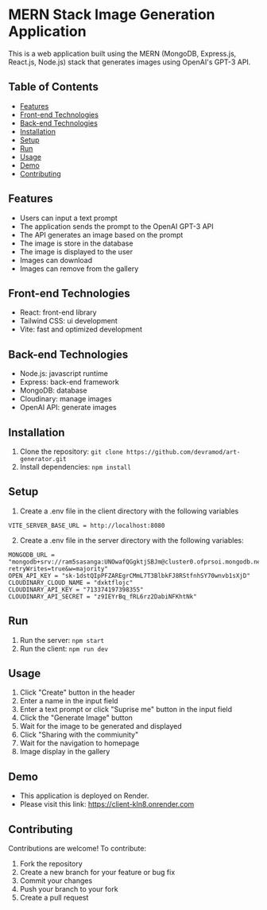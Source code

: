 # MERN Stack Image Generation Application
This is a web application built using the MERN (MongoDB, Express.js, React.js, Node.js) stack that generates images using OpenAI's GPT-3 API.

## Table of Contents
- [Features](#features)
- [Front-end Technologies](#front-end-technologies)
- [Back-end Technologies](#back-end-technologies)
- [Installation](#installation)
- [Setup](#setup)
- [Run](#run)
- [Usage](#usage)
- [Demo](#demo)
- [Contributing](#contributing)

## Features
- Users can input a text prompt
- The application sends the prompt to the OpenAI GPT-3 API
- The API generates an image based on the prompt
- The image is store in the database
- The image is displayed to the user
- Images can download
- Images can remove from the gallery

## Front-end Technologies
- React: front-end library
- Tailwind CSS: ui development
- Vite: fast and optimized development

## Back-end Technologies
- Node.js: javascript runtime
- Express: back-end framework
- MongoDB: database
- Cloudinary: manage images
- OpenAI API: generate images

## Installation
1. Clone the repository: `git clone https://github.com/devramod/art-generator.git`
2. Install dependencies: `npm install`

## Setup
1. Create a .env file in the client directory with the following variables
  ```
  VITE_SERVER_BASE_URL = http://localhost:8080
  ```
2. Create a .env file in the server directory with the following variables:
  ```
  MONGODB_URL = "mongodb+srv://ram5sasanga:UNOwafQGgktjSBJm@cluster0.ofprsoi.mongodb.net/?retryWrites=true&w=majority"
  OPEN_API_KEY = "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"
  CLOUDINARY_CLOUD_NAME = "dxktflojc"
  CLOUDINARY_API_KEY = "713374197398355"
  CLOUDINARY_API_SECRET = "z9IEYrBq_fRL6rz2DabiNFKhtNk"
  ```
## Run
1. Run the server: `npm start`
2. Run the client: `npm run dev`

## Usage
1. Click "Create" button in the header
2. Enter a name in the input field
3. Enter a text prompt or click "Suprise me" button in the input field
4. Click the "Generate Image" button
5. Wait for the image to be generated and displayed
6. Click "Sharing with the commiunity"
7. Wait for the navigation to homepage
8. Image display in the gallery

## Demo
- This application is deployed on Render.
- Please visit this link: https://client-kln8.onrender.com

## Contributing
Contributions are welcome! To contribute:

1. Fork the repository
2. Create a new branch for your feature or bug fix
3. Commit your changes
4. Push your branch to your fork
5. Create a pull request
